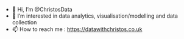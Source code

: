 - 👋 Hi, I’m @ChristosData
- 👀 I’m interested in data analytics, visualisation/modelling and data collection
- 📫 How to reach me : https://datawithchristos.co.uk

<!---
ChristosData/ChristosData is a ✨ special ✨ repository because its `README.md` (this file) appears on your GitHub profile.
You can click the Preview link to take a look at your changes.
--->
